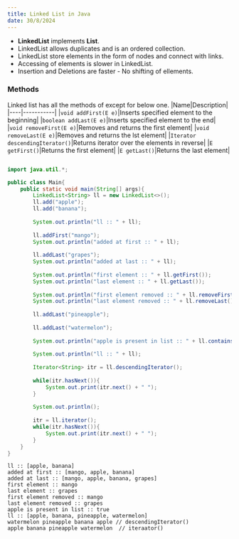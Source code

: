 ```yaml
---
title: Linked List in Java
date: 30/8/2024
---
```


- **LinkedList** implements **List**. 
- LinkedList allows duplicates and is an ordered collection.
- LinkedList store elements in the form of nodes and connect with links.
- Accessing of elements is slower in LinkedList.
- Insertion and Deletions are faster - No shifting of ellements.


### Methods
Linked list has all the methods of except for below one.
|Name|Description|
|----|-----------|
|`void addFirst(E e)`|Inserts specified element to the beginning|
|`boolean addLast(E e)`|Inserts specified element to the end|
|`void removeFirst(E e)`|Removes and returns the first element|
|`void removeLast(E e)`|Removes and returns the lst element|
|`Iterator descendingIterator()`|Returns iterator over the elements in reverse|
|`E getFirst()`|Returns the first element|
|`E getLast()`|Returns the last element|


```java

import java.util.*;

public class Main{
    public static void main(String[] args){
        LinkedList<String> ll = new LinkedList<>();
        ll.add("apple");
        ll.add("banana");
        
        System.out.println("ll :: " + ll);
        
        ll.addFirst("mango");
        System.out.println("added at first :: " + ll);
        
        ll.addLast("grapes");
        System.out.println("added at last :: " + ll);
        
        System.out.println("first element :: " + ll.getFirst());
        System.out.println("last element :: " + ll.getLast());
        
        System.out.println("first element removed :: " + ll.removeFirst());
        System.out.println("last element removed :: " + ll.removeLast());
        
        ll.addLast("pineapple");
        
        ll.addLast("watermelon");
        
        System.out.println("apple is present in list :: " + ll.contains("apple"));
        
        System.out.println("ll :: " + ll);
        
        Iterator<String> itr = ll.descendingIterator();
        
        while(itr.hasNext()){
            System.out.print(itr.next() + " ");
        }
        
        System.out.println();
        
        itr = ll.iterator();
        while(itr.hasNext()){
            System.out.print(itr.next() + " ");
        }
    }
}

```

```
ll :: [apple, banana] 
added at first :: [mango, apple, banana]
added at last :: [mango, apple, banana, grapes]
first element :: mango
last element :: grapes
first element removed :: mango
last element removed :: grapes
apple is present in list :: true
ll :: [apple, banana, pineapple, watermelon]
watermelon pineapple banana apple // descendingIterator()
apple banana pineapple watermelon  // iteraator()
```